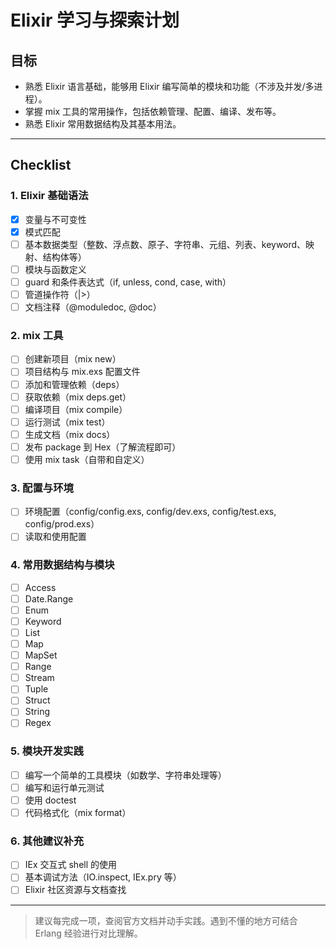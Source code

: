 # Elixir 学习与探索计划

## 目标
- 熟悉 Elixir 语言基础，能够用 Elixir 编写简单的模块和功能（不涉及并发/多进程）。
- 掌握 mix 工具的常用操作，包括依赖管理、配置、编译、发布等。
- 熟悉 Elixir 常用数据结构及其基本用法。

---

## Checklist

### 1. Elixir 基础语法
- [x] 变量与不可变性
- [x] 模式匹配
- [ ] 基本数据类型（整数、浮点数、原子、字符串、元组、列表、keyword、映射、结构体等）
- [ ] 模块与函数定义
- [ ] guard 和条件表达式（if, unless, cond, case, with）
- [ ] 管道操作符（|>）
- [ ] 文档注释（@moduledoc, @doc）

### 2. mix 工具
- [ ] 创建新项目（mix new）
- [ ] 项目结构与 mix.exs 配置文件
- [ ] 添加和管理依赖（deps）
- [ ] 获取依赖（mix deps.get）
- [ ] 编译项目（mix compile）
- [ ] 运行测试（mix test）
- [ ] 生成文档（mix docs）
- [ ] 发布 package 到 Hex（了解流程即可）
- [ ] 使用 mix task（自带和自定义）

### 3. 配置与环境
- [ ] 环境配置（config/config.exs, config/dev.exs, config/test.exs, config/prod.exs）
- [ ] 读取和使用配置

### 4. 常用数据结构与模块
- [ ] Access
- [ ] Date.Range
- [ ] Enum
- [ ] Keyword
- [ ] List
- [ ] Map
- [ ] MapSet
- [ ] Range
- [ ] Stream
- [ ] Tuple
- [ ] Struct
- [ ] String
- [ ] Regex

### 5. 模块开发实践
- [ ] 编写一个简单的工具模块（如数学、字符串处理等）
- [ ] 编写和运行单元测试
- [ ] 使用 doctest
- [ ] 代码格式化（mix format）

### 6. 其他建议补充
- [ ] IEx 交互式 shell 的使用
- [ ] 基本调试方法（IO.inspect, IEx.pry 等）
- [ ] Elixir 社区资源与文档查找

---

> 建议每完成一项，查阅官方文档并动手实践。遇到不懂的地方可结合 Erlang 经验进行对比理解。 